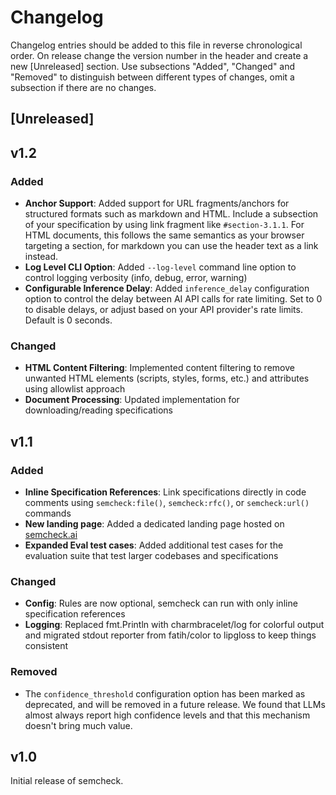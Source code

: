 # Changelog
Changelog entries should be added to this file in reverse chronological order. On release change the version number in the header and create a new [Unreleased] section. Use subsections "Added", "Changed" and "Removed" to distinguish between different types of changes, omit a subsection if there are no changes.

## [Unreleased]

## v1.2

### Added
- **Anchor Support**: Added support for URL fragments/anchors for structured formats such as markdown and HTML. Include a subsection of your specification by using link fragment like `#section-3.1.1`. For HTML documents, this follows the same semantics as your browser targeting a section, for markdown you can use the header text as a link instead.
- **Log Level CLI Option**: Added `--log-level` command line option to control logging verbosity (info, debug, error, warning)
- **Configurable Inference Delay**: Added `inference_delay` configuration option to control the delay between AI API calls for rate limiting. Set to 0 to disable delays, or adjust based on your API provider's rate limits. Default is 0 seconds.

### Changed
- **HTML Content Filtering**: Implemented content filtering to remove unwanted HTML elements (scripts, styles, forms, etc.) and attributes using allowlist approach
- **Document Processing**: Updated implementation for downloading/reading specifications

## v1.1

### Added
- **Inline Specification References**: Link specifications directly in code comments using `semcheck:file()`, `semcheck:rfc()`, or `semcheck:url()` commands
- **New landing page**: Added a dedicated landing page hosted on [semcheck.ai](https://semcheck.ai)
- **Expanded Eval test cases**: Added additional test cases for the evaluation suite that test larger codebases and specifications

### Changed
  - **Config**: Rules are now optional, semcheck can run with only inline specification references
  - **Logging**: Replaced fmt.Println with charmbracelet/log for colorful output and migrated stdout reporter from fatih/color to lipgloss to keep things consistent

### Removed
- The `confidence_threshold` configuration option has been marked as deprecated, and will be removed in a future release. We found that LLMs almost always report high confidence levels and that this mechanism doesn't bring much value.


## v1.0

Initial release of semcheck.

